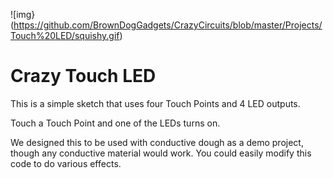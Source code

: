 ![img}(https://github.com/BrownDogGadgets/CrazyCircuits/blob/master/Projects/Touch%20LED/squishy.gif)

# Crazy Touch LED

This is a simple sketch that uses four Touch Points and 4 LED outputs.

Touch a Touch Point and one of the LEDs turns on.

We designed this to be used with conductive dough as a demo project, though any conductive material would work.  You could easily modify this code to do various effects.
